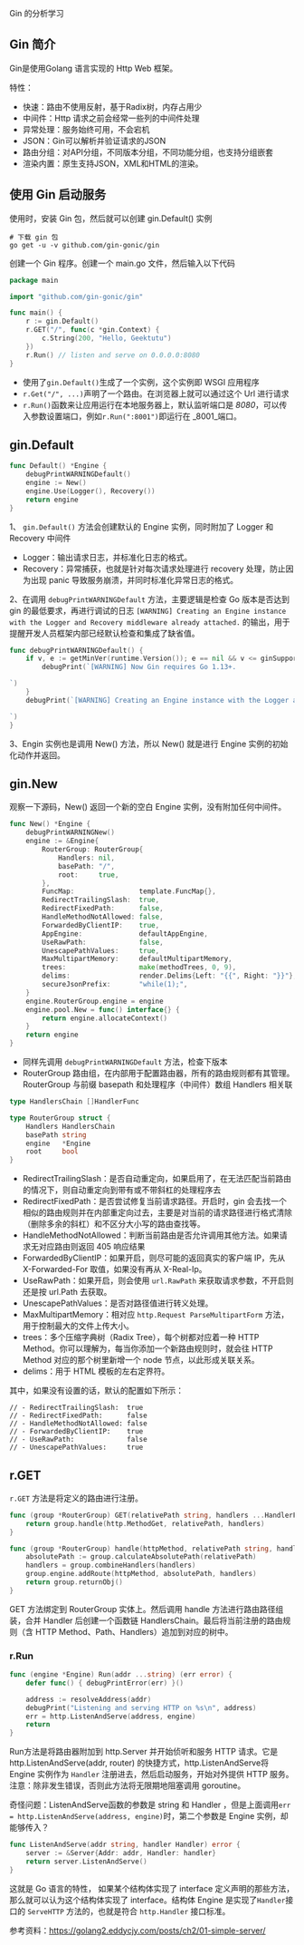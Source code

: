  Gin 的分析学习

## Gin 简介

Gin是使用Golang 语言实现的 Http Web 框架。

特性：

- 快速：路由不使用反射，基于Radix树，内存占用少
- 中间件：Http 请求之前会经常一些列的中间件处理
- 异常处理：服务始终可用，不会宕机
- JSON：Gin可以解析并验证请求的JSON
- 路由分组：对API分组，不同版本分组，不同功能分组，也支持分组嵌套
- 渲染内置：原生支持JSON，XML和HTML的渲染。

## 使用 Gin 启动服务

使用时，安装 Gin 包，然后就可以创建 gin.Default() 实例

```shell
# 下载 gin 包
go get -u -v github.com/gin-gonic/gin  
```

创建一个 Gin 程序。创建一个 main.go 文件，然后输入以下代码

```go
package main

import "github.com/gin-gonic/gin"

func main() {
    r := gin.Default()
    r.GET("/", func(c *gin.Context) {
        c.String(200, "Hello, Geektutu")
    })
    r.Run() // listen and serve on 0.0.0.0:8080
}
```

- 使用了`gin.Default()`生成了一个实例，这个实例即 WSGI 应用程序
- `r.Get("/", ...)`声明了一个路由。在浏览器上就可以通过这个 Url 进行请求
- `r.Run()`函数来让应用运行在本地服务器上，默认监听端口是 _8080_，可以传入参数设置端口，例如`r.Run(":8001")`即运行在 _8001_端口。

## gin.Default

```go
func Default() *Engine {
    debugPrintWARNINGDefault()
    engine := New()
    engine.Use(Logger(), Recovery())
    return engine
}
```

1、 `gin.Default()` 方法会创建默认的 Engine 实例，同时附加了 Logger 和 Recovery 中间件

- Logger：输出请求日志，并标准化日志的格式。
- Recovery：异常捕获，也就是针对每次请求处理进行 recovery 处理，防止因为出现 panic 导致服务崩溃，并同时标准化异常日志的格式。

2、在调用 `debugPrintWARNINGDefault` 方法，主要逻辑是检查 Go 版本是否达到 gin 的最低要求，再进行调试的日志 `[WARNING] Creating an Engine instance with the Logger and Recovery middleware already attached.` 的输出，用于提醒开发人员框架内部已经默认检查和集成了缺省值。

```go
func debugPrintWARNINGDefault() {
    if v, e := getMinVer(runtime.Version()); e == nil && v <= ginSupportMinGoVer {
        debugPrint(`[WARNING] Now Gin requires Go 1.13+.

`)
    }
    debugPrint(`[WARNING] Creating an Engine instance with the Logger and Recovery middleware already attached.

`)
}
```

3、Engin 实例也是调用  New() 方法，所以 New() 就是进行 Engine 实例的初始化动作并返回。

## gin.New

观察一下源码，New() 返回一个新的空白 Engine 实例，没有附加任何中间件。

```go
func New() *Engine {
    debugPrintWARNINGNew()
    engine := &Engine{
        RouterGroup: RouterGroup{
            Handlers: nil,
            basePath: "/",
            root:     true,
        },
        FuncMap:                template.FuncMap{},
        RedirectTrailingSlash:  true,
        RedirectFixedPath:      false,
        HandleMethodNotAllowed: false,
        ForwardedByClientIP:    true,
        AppEngine:              defaultAppEngine,
        UseRawPath:             false,
        UnescapePathValues:     true,
        MaxMultipartMemory:     defaultMultipartMemory,
        trees:                  make(methodTrees, 0, 9),
        delims:                 render.Delims{Left: "{{", Right: "}}"},
        secureJsonPrefix:       "while(1);",
    }
    engine.RouterGroup.engine = engine
    engine.pool.New = func() interface{} {
        return engine.allocateContext()
    }
    return engine
}
```

- 同样先调用 `debugPrintWARNINGDefault` 方法，检查下版本
- RouterGroup 路由组，在内部用于配置路由器，所有的路由规则都有其管理。RouterGroup 与前缀 basepath 和处理程序（中间件）数组 Handlers 相关联

```go
type HandlersChain []HandlerFunc

type RouterGroup struct {
    Handlers HandlersChain
    basePath string
    engine   *Engine
    root     bool
}
```

- RedirectTrailingSlash：是否自动重定向，如果启用了，在无法匹配当前路由的情况下，则自动重定向到带有或不带斜杠的处理程序去
- RedirectFixedPath：是否尝试修复当前请求路径。开启时，gin 会去找一个相似的路由规则并在内部重定向过去，主要是对当前的请求路径进行格式清除（删除多余的斜杠）和不区分大小写的路由查找等。
- HandleMethodNotAllowed：判断当前路由是否允许调用其他方法。如果请求无对应路由则返回 405 响应结果
- ForwardedByClientIP：如果开启，则尽可能的返回真实的客户端 IP，先从 X-Forwarded-For 取值，如果没有再从 X-Real-Ip。
- UseRawPath：如果开启，则会使用 `url.RawPath` 来获取请求参数，不开启则还是按 url.Path 去获取。
- UnescapePathValues：是否对路径值进行转义处理。
- MaxMultipartMemory：相对应 `http.Request ParseMultipartForm` 方法，用于控制最大的文件上传大小。
- trees：多个压缩字典树（Radix Tree），每个树都对应着一种 HTTP Method。你可以理解为，每当你添加一个新路由规则时，就会往 HTTP Method 对应的那个树里新增一个 node 节点，以此形成关联关系。
- delims：用于 HTML 模板的左右定界符。

其中，如果没有设置的话，默认的配置如下所示：

```
// - RedirectTrailingSlash:  true
// - RedirectFixedPath:      false
// - HandleMethodNotAllowed: false
// - ForwardedByClientIP:    true
// - UseRawPath:             false
// - UnescapePathValues:     true
```

## r.GET

`r.GET` 方法是将定义的路由进行注册。

```go
func (group *RouterGroup) GET(relativePath string, handlers ...HandlerFunc) IRoutes {
    return group.handle(http.MethodGet, relativePath, handlers)
}

func (group *RouterGroup) handle(httpMethod, relativePath string, handlers HandlersChain) IRoutes {
    absolutePath := group.calculateAbsolutePath(relativePath)
    handlers = group.combineHandlers(handlers)
    group.engine.addRoute(httpMethod, absolutePath, handlers)
    return group.returnObj()
}
```

GET 方法绑定到 RouterGroup 实体上。然后调用 handle 方法进行路由路径组装，合并 Handler 后创建一个函数链 HandlersChain。最后将当前注册的路由规则（含 HTTP Method、Path、Handlers）追加到对应的树中。

### r.Run

```go
func (engine *Engine) Run(addr ...string) (err error) {
    defer func() { debugPrintError(err) }()

    address := resolveAddress(addr)
    debugPrint("Listening and serving HTTP on %s\n", address)
    err = http.ListenAndServe(address, engine)
    return
}
```

Run方法是将路由器附加到 http.Server 并开始侦听和服务 HTTP 请求。它是 http.ListenAndServe(addr, router) 的快捷方式，http.ListenAndServe将 Engine 实例作为 `Handler` 注册进去，然后启动服务，开始对外提供 HTTP 服务。
注意：除非发生错误，否则此方法将无限期地阻塞调用 goroutine。

奇怪问题：ListenAndServe函数的参数是 string 和 Handler ，但是上面调用`err = http.ListenAndServe(address, engine)`时，第二个参数是 Engine 实例，却能够传入？

```go
func ListenAndServe(addr string, handler Handler) error {
    server := &Server{Addr: addr, Handler: handler}
    return server.ListenAndServe()
}
```

这就是 Go 语言的特性， 如果某个结构体实现了 interface 定义声明的那些方法，那么就可以认为这个结构体实现了 interface。结构体 Engine 是实现了`Handler`接口的 `ServeHTTP` 方法的，也就是符合 `http.Handler` 接口标准。

参考资料：https://golang2.eddycjy.com/posts/ch2/01-simple-server/